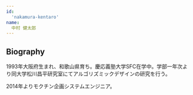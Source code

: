 ```yaml
---
id:
  'nakamura-kentaro'
name:
  中村 健太郎
---
```


## Biography

1993年大阪府生まれ、和歌山県育ち。慶応義塾大学SFC在学中。学部一年次より同大学松川昌平研究室にてアルゴリズミックデザインの研究を行う。

2014年よりモクチン企画システムエンジニア。
